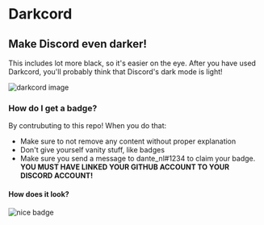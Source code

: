 # Darkcord

## Make Discord even darker!

This includes lot more black, so it's easier on the eye. After you have used Darkcord, you'll probably think that Discord's dark mode is light!

![darkcord image](https://darkcord.netlify.app/images/semi-normalconversation.png)

### How do I get a badge?

By contrubuting to this repo! When you do that:
* Make sure to not remove any content without proper explanation
* Don't give yourself vanity stuff, like badges
* Make sure you send a message to dante_nl#1234 to claim your badge. **YOU MUST HAVE LINKED YOUR GITHUB ACCOUNT TO YOUR DISCORD ACCOUNT!**

#### How does it look?

![nice badge](https://darkcord.netlify.app/images/nicebadge.png)
